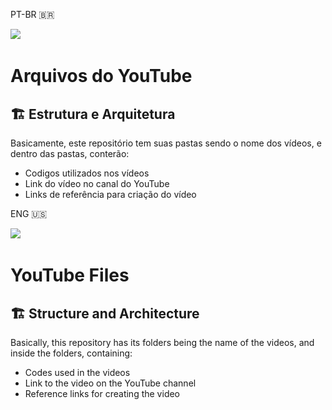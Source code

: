 PT-BR 🇧🇷

<a href="https://www.youtube.com/channel/UC9fwjcVCxHUiuj0Ve3Hs9pA" target="_blank"><img src="https://img.shields.io/badge/Clique aqui-FF0000?style=for-the-badge&logo=youtube&logoColor=white"></a>&nbsp;
<h1>Arquivos do YouTube</h1>

## 🏗 Estrutura e Arquitetura

Basicamente, este repositório tem suas pastas sendo o nome dos vídeos, e dentro das pastas, conterão:
* Codigos utilizados nos vídeos
* Link do vídeo no canal do YouTube
* Links de referência para criação do vídeo

ENG 🇺🇸

<a href="https://www.youtube.com/channel/UC9fwjcVCxHUiuj0Ve3Hs9pA" target="_blank"><img src="https://img.shields.io/badge/Click here-FF0000?style=for-the-badge&logo=youtube&logoColor=white"></a>&nbsp;
<h1>YouTube Files</h1>

## 🏗 Structure and Architecture

Basically, this repository has its folders being the name of the videos, and inside the folders, containing:
* Codes used in the videos
* Link to the video on the YouTube channel
* Reference links for creating the video
